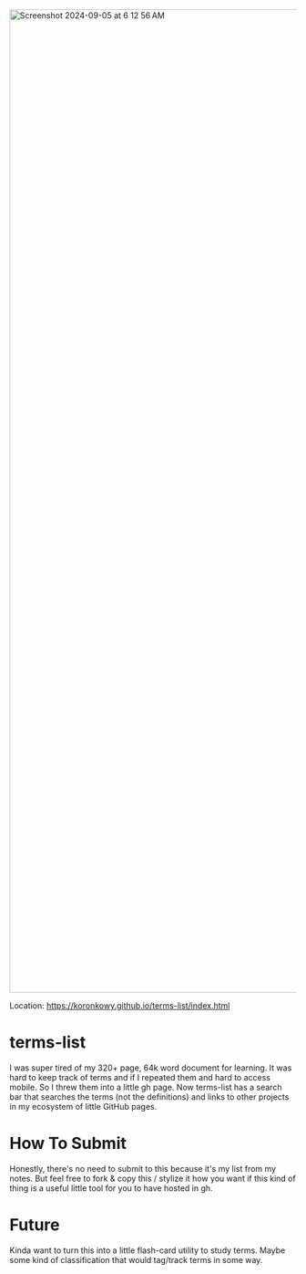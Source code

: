 <img width="1724" alt="Screenshot 2024-09-05 at 6 12 56 AM" src="https://github.com/user-attachments/assets/5d6c51a1-8940-48cb-a6eb-220ae8c5475a">

Location: https://koronkowy.github.io/terms-list/index.html

terms-list
========

I was super tired of my 320+ page, 64k word document for learning. It was hard to keep track of terms and if I repeated them and hard to access mobile. So I threw them into a little gh page.
Now terms-list has a search bar that searches the terms (not the definitions) and links to other projects in my ecosystem of little GitHub pages.

How To Submit
===============

Honestly, there's no need to submit to this because it's my list from my notes. But feel free to fork & copy this / stylize it how you want if this kind of thing is a useful little tool for you to have hosted in gh.

Future
===============

Kinda want to turn this into a little flash-card utility to study terms. Maybe some kind of classification that would tag/track terms in some way.
